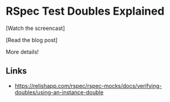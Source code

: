 # RSpec Test Doubles Explained

[Watch the screencast]

[Read the blog post]

More details!

## Links

- https://relishapp.com/rspec/rspec-mocks/docs/verifying-doubles/using-an-instance-double
